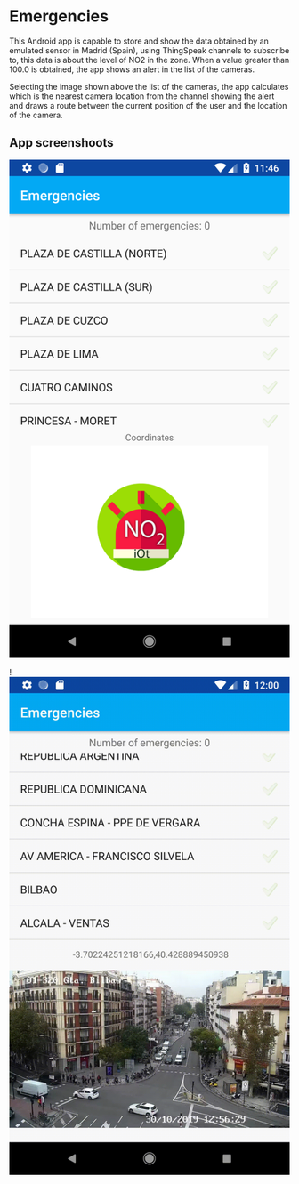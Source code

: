 # Emergencies
This Android app is capable to store and show the data obtained by an emulated sensor in Madrid (Spain), using ThingSpeak channels to subscribe to, this data is about the level of NO2 in the zone. When a value greater than 100.0 is obtained, the app shows an alert in the list of the cameras.

Selecting the image shown above the list of the cameras, the app calculates which is the nearest camera location from the channel showing the alert and draws a route between the current position of the user and the location of the camera.

## App screenshoots

![](visuals/Screenshot_1572435991.png)

!![](visuals/WhenAMessageArrive.gif)
